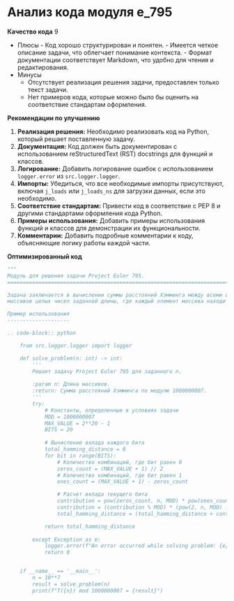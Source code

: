 # Анализ кода модуля e_795

**Качество кода**
9
 -  Плюсы
        -  Код хорошо структурирован и понятен.
        -  Имеется четкое описание задачи, что облегчает понимание контекста.
        -  Формат документации соответствует Markdown, что удобно для чтения и редактирования.
 -  Минусы
    -  Отсутствует реализация решения задачи, предоставлен только текст задачи.
    -  Нет примеров кода, которые можно было бы оценить на соответствие стандартам оформления.

**Рекомендации по улучшению**

1.  **Реализация решения:** Необходимо реализовать код на Python, который решает поставленную задачу.
2.  **Документация:** Код должен быть документирован с использованием reStructuredText (RST) docstrings для функций и классов.
3.  **Логирование:** Добавить логирование ошибок с использованием `logger.error` из `src.logger.logger`.
4.  **Импорты:** Убедиться, что все необходимые импорты присутствуют, включая `j_loads` или `j_loads_ns` для загрузки данных, если это необходимо.
5.  **Соответствие стандартам:** Привести код в соответствие с PEP 8 и другими стандартами оформления кода Python.
6.  **Примеры использования:** Добавить примеры использования функций и классов для демонстрации их функциональности.
7.  **Комментарии:** Добавить подробные комментарии к коду, объясняющие логику работы каждой части.

**Оптимизированный код**

```python
"""
Модуль для решения задачи Project Euler 795.
=========================================================================================

Задача заключается в вычислении суммы расстояний Хэмминга между всеми возможными парами
массивов целых чисел заданной длины, где каждый элемент массива находится в заданном диапазоне.

Пример использования
--------------------

.. code-block:: python

    from src.logger.logger import logger

    def solve_problem(n: int) -> int:
        '''
        Решает задачу Project Euler 795 для заданного n.
        
        :param n: Длина массивов.
        :return: Сумма расстояний Хэмминга по модулю 1000000007.
        '''
        try:
            # Константы, определенные в условиях задачи
            MOD = 1000000007
            MAX_VALUE = 2**20 - 1
            BITS = 20
            
            # Вычисление вклада каждого бита
            total_hamming_distance = 0
            for bit in range(BITS):
                # Количество комбинаций, где бит равен 0
                zeros_count = (MAX_VALUE + 1) // 2
                # Количество комбинаций, где бит равен 1
                ones_count = (MAX_VALUE + 1) - zeros_count

                # Расчет вклада текущего бита
                contribution = pow(zeros_count, n, MOD) * pow(ones_count, n, MOD)
                contribution = (contribution % MOD) * (pow(2, n, MOD) - 1) % MOD
                total_hamming_distance = (total_hamming_distance + contribution) % MOD

            return total_hamming_distance
            
        except Exception as e:
            logger.error(f"An error occurred while solving problem: {e}")
            return 0


    if __name__ == '__main__':
        n = 10**7
        result = solve_problem(n)
        print(f"T({n}) mod 1000000007 = {result}")
```